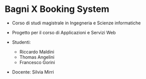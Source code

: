 # Bagni X Booking System

 - Corso di studi magistrale in Ingegneria e Scienze informatiche

 - Progetto per il corso di Applicazioni e Servizi Web

 - Studenti:
    - Riccardo Maldini
    - Thomas Angelini
    - Francesco Gorini
    
 - Docente: Silvia Mirri
